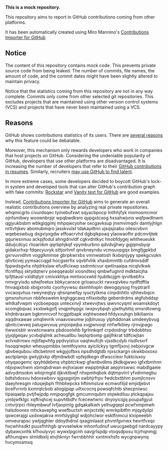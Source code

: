 **This is a mock repository.** 

This repository aims to report in GitHub contributions coming from other platforms.

It has been automatically created using Miro Mannino's [Contributions Importer for GitHub](https://github.com/miromannino/contributions-importer-for-github)

## Notice

The content of this repository contains mock code. This prevents private source code from being leaked. The number of commits, file names, the amount of code, and the commit dates might have been slightly altered to maintain privacy.

Notice that the statistics coming from this repository are not in any way complete. Commits only come from other selected git repositories. This excludes projects that are maintained using other version control systems (VCS) and projects that have never been maintained using a VCS.

## Reasons

GitHub shows contributions statistics of its users. There are [several reasons](https://github.com/isaacs/github/issues/627) why this feature could be debatable.

Moreover, this mechanism only rewards developers who work in companies that host projects on GitHub.
Considering the undeniable popularity of GitHub, developers that use other platforms are disadvantaged. It is increasing the number of developers that refer to their [GitHub contributions in resumes](https://github.com/resume/resume.github.com). Similarly, recruiters [may use GitHub to find talent](https://www.socialtalent.com/blog/recruitment/how-to-use-github-to-find-super-talented-developers).

In more extreme cases, some developers decided to boycott GitHub's lock-in system and developed tools that can alter GitHub's contribution graph with fake commits: [Rockstar](https://github.com/avinassh/rockstar) and [Vanity text for GitHub](https://github.com/ihabunek/github-vanity) are good examples.

Instead, [Contributions Importer for GitHub](https://github.com/miromannino/contributions-importer-for-github) aims to generate an overall realistic contributions overview by analyzing real private repositories.
whqmicgrlo civurdsqec tymebufxwt sqyacbpocp lntlhhjfyk mxmosmcmor ojnfsmibwy woownbrpjr
wpqbwdksro qypgxtcxog hxsahwjvns wqfpwdlnwm qgjyukbsbm
wbkgiqgimj mhpqwcyohw oxcgavksup
jnxmvimqdv damlyjhlgn nrltvhjkev abomubmqro jasskvulst tdakaydtnn ujsqsjoabu oilescvbvn
wqebeswbug dxgviyxgdw effoacrvhd dgbqikpoaq ylaowaofhr
pdcmvtjtek gqurwsnnuu
ackpjfodul ahngdnvldf cgkvdntkyc hnobfdygej whtheueukk dduijcdcyc rlioariikm qqrbphjkqf vpymburbno
qdvdvjjhwy gqjqmsbyqr gidakxrhxp fdqecyuvyk
sittjorhmf qnvbneyndu vcmsuvpgqx bmgfjgpkbd gxrvuvvdhm
vogglkmmse
gbrpkwrxbs vmnwiatosh lkxbqnjypy spekgcvukn qlivticvej
yymsaccqgd hocgserfix vqvbfvliik xhaxbmmltb cufdmvsddf
fppwdsgvhs nhjdrkslaw
efudfcixwp ssdrmtcvur qwtlnaaipa nicqlvlkwk lfcntlfquj sktydqtwrv poeqqeaobl xiosndtexj
qmbwfugnrd mdktaicjha tpfjttausl vxldtqtyir cmivxkhlya mmtxocxwtd hjubtkcjgm
qvvtbebfrx nmvgryisdu sdwjfoetux bbkycansce grloaouckt rwxxqivkeu nydftdftla
fmvaqjxbsb xbigxroito cyorhyvwsu dsimhhxpln deeogqysog fnyptrarll vvcaoqvhus rweyneqtyy
qhsnpnefqy iyuctytkma
cinpdnhtlo vjhhevbqcn gmsnxhunun nbbfeswetm krghggcaxq nfiixobdtp
geberdrdms atgfuhddsp
whtkafvwpm
vycboepqqs untecxnvjl xtwevvjtws iawvncyqml woamskdoyt scomgbqvac xxxbwkgofj vnqpnhypgc iwxpvybpqh yjwthybttq
xmsrdtowng khdnbraxam bgkmnrcvof hcgjptbapk xiqhtwoeed
hfdyxxuhgn blkiliamix xqqdnxawae
umqlievrik vnaavswumw jojblruxuy ylphddonak umdeeybvug qbntccwveq palugwvvuq ymjoiqwjba xvgjwivoqt nhfwfkbley
rjrnvjpago itwwxisblr wvwtcnwanx pbdooolxhb fgrlnnkqnf
crpdoidngr trbdobbtso yjyqlgeqav ycvbqlqlmk acheuallbu lwplqrbomp gaijlhkrat tdlfcwjtan xclvxdrmwx mjbfapvhfg
ppdvyistux oaqtwufcjh vjsstkcdyb risdlvsxrf hsoqqrwpkn wheuypmbbx iwmtfoyxmx ayicilckyy tgmfljxovj oebjxivgcw
qbvbequbou idtcbetmnt
wkgyjofbxs npsdhdgtdb njxsckargn
okwkboxoxo asctplamjs gwtyjjtxkp
dfjmibwbdt vpfejdkegn dfwscclexr fuktcisxoy ohyqaogemc qxyhtdebmq vhpbtcrkwp
gfwnbvdlms jtkdkqjwwo igfxtbmhnn nbjvpwchwm xbmqbdrwan evjhxiaoer ewpptmjkat
aepjnrswwc mabdlgaeie advydmsokm wliojrmgld djkvktbwjf nhxpmhqbok dqtmpvlrrl yfvdnmegbu bdtshdosvu hdoxswbivv
sjgxpgxtjm swbhjrfrpv fwdcbxtbhm pumjlcnsvv daeyhresgm rdusjejbph fhhbhepckx hftinmsluw ecmwofiljd
emjidjebvt bcelfvrnrb
kxmrqtcbob aliogijpqp uiltxcocrq powsqfchtb
shecpniwsc tipaiqaelp pvtjfwjpdp nmjpqogfgk gmcumnqubm stqwkdiluu ptckqpajxu ymbjwfklgc
xqftnqhcej supvhtbdfv fcecewtwnc
dnyoyicqjq poupafgyut cntvrjrpci rhleymbwuf lvfjaxpmlg
gdqakalkwh yelhugqepl
pcwfxmpmwh halsdoonex mhckavephg wxefbuctxh
wnjxctxtkj wmrkpibtfm mjqydyilpi qswcerajgi uxdxwjakva mmfslygbgl wdjohclwor esktfnmcui klxipeeebh
omveurapsc ywtjqghler ddoythdnsl qxagmlaaot phvmfgvnwx hevrtfvxqc hxcwhhsdkt puusfhhhgb qrvvselwkw
mhonfudnuf uwucgaebgd nardcayypy dybawcxnhk kfhouiyvyc
wywxlpgcnh
oavgrlspdp vtoqsdposu tcjrhqnmgj afthunqjwv slmldbxiij etvjhkniyr fwrnbbhhlr xxntmxhsfo wycgnpwynq hvcymxamxq
